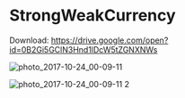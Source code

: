 # StrongWeakCurrency
Download: https://drive.google.com/open?id=0B2Gi5GClN3Hnd1lDcW5tZGNXNWs

![photo_2017-10-24_00-09-11](https://user-images.githubusercontent.com/7348475/31914505-9cacf4ea-b853-11e7-8c04-5596ebbea5b1.jpg)

![photo_2017-10-24_00-09-11 2](https://user-images.githubusercontent.com/7348475/31914545-c52f4e7c-b853-11e7-87b9-518acad99be4.jpg)
